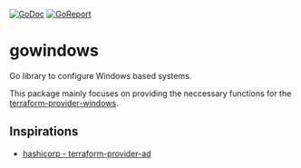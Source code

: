 <!-- Badges -->
[![GoDoc][godoc badge]][godoc page]
[![GoReport][goreport badge]][goreport page]

# gowindows

Go library to configure Windows based systems.

This package mainly focuses on providing the neccessary functions for the [terraform-provider-windows](https://github.com/d-strobel/terraform-provider-windows).


## Inspirations
* [hashicorp - terraform-provider-ad](https://github.com/hashicorp/terraform-provider-ad)

<!-- Badges -->
[godoc badge]: https://pkg.go.dev/badge/github.com/d-strobel/gowindows
[godoc page]: https://pkg.go.dev/github.com/d-strobel/gowindows

[goreport badge]: https://goreportcard.com/badge/github.com/d-strobel/gowindows
[goreport page]: https://goreportcard.com/report/github.com/d-strobel/gowindows
